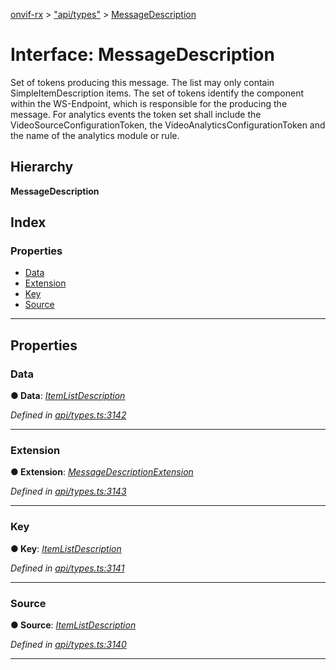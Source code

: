 [onvif-rx](../README.md) > ["api/types"](../modules/_api_types_.md) > [MessageDescription](../interfaces/_api_types_.messagedescription.md)

# Interface: MessageDescription

Set of tokens producing this message. The list may only contain SimpleItemDescription items. The set of tokens identify the component within the WS-Endpoint, which is responsible for the producing the message. For analytics events the token set shall include the VideoSourceConfigurationToken, the VideoAnalyticsConfigurationToken and the name of the analytics module or rule.

## Hierarchy

**MessageDescription**

## Index

### Properties

* [Data](_api_types_.messagedescription.md#data)
* [Extension](_api_types_.messagedescription.md#extension)
* [Key](_api_types_.messagedescription.md#key)
* [Source](_api_types_.messagedescription.md#source)

---

## Properties

<a id="data"></a>

###  Data

**● Data**: *[ItemListDescription](_api_types_.itemlistdescription.md)*

*Defined in [api/types.ts:3142](https://github.com/patrickmichalina/onvif-rx/blob/1596479/src/api/types.ts#L3142)*

___
<a id="extension"></a>

###  Extension

**● Extension**: *[MessageDescriptionExtension](_api_types_.messagedescriptionextension.md)*

*Defined in [api/types.ts:3143](https://github.com/patrickmichalina/onvif-rx/blob/1596479/src/api/types.ts#L3143)*

___
<a id="key"></a>

###  Key

**● Key**: *[ItemListDescription](_api_types_.itemlistdescription.md)*

*Defined in [api/types.ts:3141](https://github.com/patrickmichalina/onvif-rx/blob/1596479/src/api/types.ts#L3141)*

___
<a id="source"></a>

###  Source

**● Source**: *[ItemListDescription](_api_types_.itemlistdescription.md)*

*Defined in [api/types.ts:3140](https://github.com/patrickmichalina/onvif-rx/blob/1596479/src/api/types.ts#L3140)*

___

